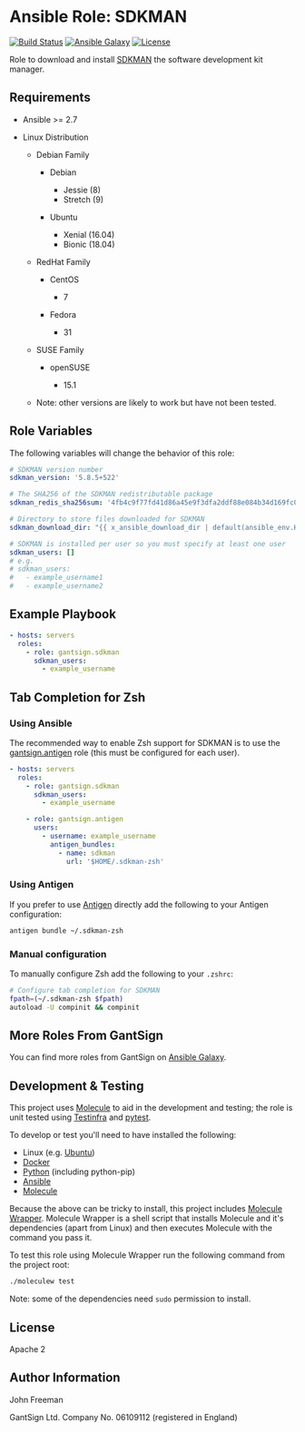 Ansible Role: SDKMAN
====================

[![Build Status](https://travis-ci.com/gantsign/ansible_role_sdkman.svg?branch=master)](https://travis-ci.com/gantsign/ansible_role_sdkman)
[![Ansible Galaxy](https://img.shields.io/badge/ansible--galaxy-gantsign.sdkman-blue.svg)](https://galaxy.ansible.com/gantsign/sdkman)
[![License](https://img.shields.io/badge/license-Apache_2-blue.svg)](https://raw.githubusercontent.com/gantsign/ansible_role_sdkman/master/LICENSE)

Role to download and install [SDKMAN](https://sdkman.io/) the software
development kit manager.

Requirements
------------

* Ansible >= 2.7

* Linux Distribution

    * Debian Family

        * Debian

            * Jessie (8)
            * Stretch (9)

        * Ubuntu

            * Xenial (16.04)
            * Bionic (18.04)

    * RedHat Family

        * CentOS

            * 7

        * Fedora

            * 31

    * SUSE Family

        * openSUSE

            * 15.1

    * Note: other versions are likely to work but have not been tested.

Role Variables
--------------

The following variables will change the behavior of this role:

```yaml
# SDKMAN version number
sdkman_version: '5.8.5+522'

# The SHA256 of the SDKMAN redistributable package
sdkman_redis_sha256sum: '4fb4c9f77fd41d86a45e9f3dfa2ddf88e084b34d169fc0a1b34faab00a5018fe'

# Directory to store files downloaded for SDKMAN
sdkman_download_dir: "{{ x_ansible_download_dir | default(ansible_env.HOME + '/.ansible/tmp/downloads') }}"

# SDKMAN is installed per user so you must specify at least one user
sdkman_users: []
# e.g.
# sdkman_users:
#   - example_username1
#   - example_username2
```

Example Playbook
----------------

```yaml
- hosts: servers
  roles:
    - role: gantsign.sdkman
      sdkman_users:
        - example_username
```

Tab Completion for Zsh
----------------------

### Using Ansible

The recommended way to enable Zsh support for SDKMAN is to use the
[gantsign.antigen](https://galaxy.ansible.com/gantsign/antigen) role (this must
be configured for each user).


```yaml
- hosts: servers
  roles:
    - role: gantsign.sdkman
      sdkman_users:
        - example_username

    - role: gantsign.antigen
      users:
        - username: example_username
          antigen_bundles:
            - name: sdkman
              url: '$HOME/.sdkman-zsh'
```

### Using Antigen

If you prefer to use [Antigen](https://github.com/zsh-users/antigen) directly
add the following to your Antigen configuration:

```bash
antigen bundle ~/.sdkman-zsh
```

### Manual configuration

To manually configure Zsh add the following to your `.zshrc`:

```bash
# Configure tab completion for SDKMAN
fpath=(~/.sdkman-zsh $fpath)
autoload -U compinit && compinit
```

More Roles From GantSign
------------------------

You can find more roles from GantSign on
[Ansible Galaxy](https://galaxy.ansible.com/gantsign).

Development & Testing
---------------------

This project uses [Molecule](http://molecule.readthedocs.io/) to aid in the
development and testing; the role is unit tested using
[Testinfra](http://testinfra.readthedocs.io/) and
[pytest](http://docs.pytest.org/).

To develop or test you'll need to have installed the following:

* Linux (e.g. [Ubuntu](http://www.ubuntu.com/))
* [Docker](https://www.docker.com/)
* [Python](https://www.python.org/) (including python-pip)
* [Ansible](https://www.ansible.com/)
* [Molecule](http://molecule.readthedocs.io/)

Because the above can be tricky to install, this project includes
[Molecule Wrapper](https://github.com/gantsign/molecule-wrapper). Molecule
Wrapper is a shell script that installs Molecule and it's dependencies (apart
from Linux) and then executes Molecule with the command you pass it.

To test this role using Molecule Wrapper run the following command from the
project root:

```bash
./moleculew test
```

Note: some of the dependencies need `sudo` permission to install.

License
-------

Apache 2

Author Information
------------------

John Freeman

GantSign Ltd.
Company No. 06109112 (registered in England)
